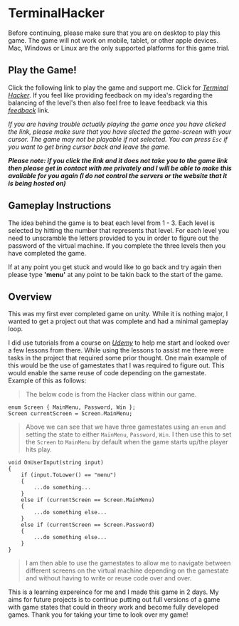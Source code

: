 # TerminalHacker

Before continuing, please make sure that you are on desktop to play this game. The game will not work on mobile, tablet, or other apple devices. Mac, Windows or Linux are the only supported platforms for this game trial.

## Play the Game!

Click the following link to play the game and support me. Click for *[Terminal Hacker](https://sharemygame.com/@UmHeyThere/terminal-hacker-1-0?fbclid=IwAR1kJsu6oVLwbqLBEZPC101vzNH_3Qytk2r4c7daWx5KoyNBP2W9QUDbGmk)*. If you feel like providing feedback on my idea's regarding the balancing of the level's then also feel free to leave feedback via this *[feedback](https://docs.google.com/forms/d/1u79wHWWwkceLrxiWsusQMkOJdfi7okWby8RUGGxfBrQ/edit?fbclid=IwAR2eZNSo-2g90EYcAmx1PX52ArfB5GtqyEm_y5KsfcTR5IdG3NXtiAAcLHc)* link.

*If you are having trouble actually playing the game once you have clicked the link, please make sure that you have slected the game-screen with your cursor. The game may not be playable if not selected. You can press `Esc` if you want to get bring cursor back and leave the game.*

***Please note: if you click the link and it does not take you to the game link then please get in contact with me privately and I will be able to make this avaliable for you again (I do not control the servers or the website that it is being hosted on)*** 

## Gameplay Instructions

The idea behind the game is to beat each level from 1 - 3. Each level is selected by hitting the number that represents that level. For each level you need to unscramble the letters provided to you in order to figure out the password of the virtual machine. If you complete the three levels then you have completed the game. 

If at any point you get stuck and would like to go back and try again then please type **'menu'** at any point to be takin back to the start of the game.

## Overview
This was my first ever completed game on unity. While it is nothing major, I wanted to get a project out that was complete and had a minimal gameplay loop.

I did use tutorials from a course on *[Udemy](https://www.udemy.com/)* to help me start and looked over a few lessons from there. While using the lessons to assist me there were tasks in the project that required some prior thought. One main example of this would be the use of gamestates that I was required to figure out. This would enable the same reuse of code depending on the gamestate. Example of this as follows:

> The below code is from the Hacker class within our game.

    enum Screen { MainMenu, Password, Win };
    Screen currentScreen = Screen.MainMenu;

> Above we can see that we have three gamestates using an `enum` and setting the state to either `MainMenu`, `Password`, `Win`. I then use this to set the `Screen` to `MainMenu` by default when the game starts up/the player hits play.

    void OnUserInput(string input)
    {
        if (input.ToLower() == "menu")
        {
            ...do something...
        }
        else if (currentScreen == Screen.MainMenu)
        {
            ...do something else...
        }
        else if (currentScreen == Screen.Password)
        {
            ...do something else...
        }
    }

> I am then able to use the gamestates to allow me to navigate between different screens on the virtual machine depending on the gamestate and without having to write or reuse code over and over.

This is a learning expereince for me and I made this game in 2 days. My aims for future projects is to continue putting out full versions of a game with game states that could in theory work and become fully developed games. Thank you for taking your time to look over my game!
